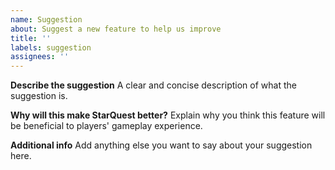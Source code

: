 ```yaml
---
name: Suggestion
about: Suggest a new feature to help us improve
title: ''
labels: suggestion
assignees: ''
---
```


**Describe the suggestion**
A clear and concise description of what the suggestion is.

**Why will this make StarQuest better?**
Explain why you think this feature will be beneficial to players' gameplay experience.

**Additional info**
Add anything else you want to say about your suggestion here.
